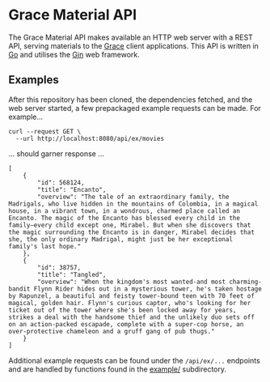 # Grace Material API

The Grace Material API makes available an HTTP web server with a REST API, serving materials to the [Grace](https://github.com/muzzarellimj/grace) client applications. This API is written in [Go](https://go.dev/) and utilises the [Gin](https://gin-gonic.com/) web framework.

## Examples

After this repository has been cloned, the dependencies fetched, and the web server started, a few prepackaged example requests can be made. For example...

```
curl --request GET \
  --url http://localhost:8080/api/ex/movies
```

... should garner response ...

```
[
	{
		"id": 568124,
		"title": "Encanto",
		"overview": "The tale of an extraordinary family, the Madrigals, who live hidden in the mountains of Colombia, in a magical house, in a vibrant town, in a wondrous, charmed place called an Encanto. The magic of the Encanto has blessed every child in the family—every child except one, Mirabel. But when she discovers that the magic surrounding the Encanto is in danger, Mirabel decides that she, the only ordinary Madrigal, might just be her exceptional family's last hope."
	},
	{
		"id": 38757,
		"title": "Tangled",
		"overview": "When the kingdom's most wanted-and most charming-bandit Flynn Rider hides out in a mysterious tower, he's taken hostage by Rapunzel, a beautiful and feisty tower-bound teen with 70 feet of magical, golden hair. Flynn's curious captor, who's looking for her ticket out of the tower where she's been locked away for years, strikes a deal with the handsome thief and the unlikely duo sets off on an action-packed escapade, complete with a super-cop horse, an over-protective chameleon and a gruff gang of pub thugs."
	}
]
```

Additional example requests can be found under the `/api/ex/...` endpoints and are handled by functions found in the [example/](/example/) subdirectory.